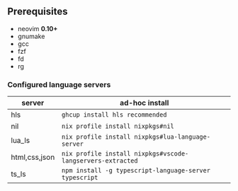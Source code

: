 ## Prerequisites
- neovim **0.10+**
- gnumake
- gcc
- fzf
- fd
- rg

### Configured language servers
| server        | ad-hoc install                                             |
| ------------- | ---------------------------------------------------------- |
| hls           | `ghcup install hls recommended`                            |
| nil           | `nix profile install nixpkgs#nil`                          |
| lua_ls        | `nix profile install nixpkgs#lua-language-server`          |
| html,css,json | `nix profile install nixpkgs#vscode-langservers-extracted` |
| ts_ls         | `npm install -g typescript-language-server typescript`     |

